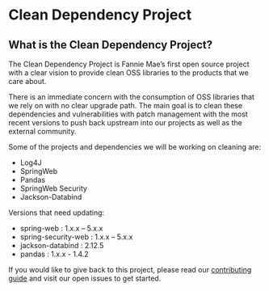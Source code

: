 # Clean Dependency Project 

## What is the Clean Dependency Project?  

The Clean Dependency Project is Fannie Mae’s first open source project with a clear vision to provide clean OSS libraries to the products that we care about.  

There is an immediate concern with the consumption of OSS libraries that we rely on with no clear upgrade path.  The main goal is to clean these dependencies and vulnerabilities with patch management with the most recent versions to push back upstream into our projects as well as the external community.  

Some of the projects and dependencies we will be working on cleaning are:

* Log4J
* SpringWeb
* Pandas
* SpringWeb Security 
* Jackson-Databind

Versions that need updating:

* spring-web : 1.x.x – 5.x.x
* spring-security-web : 1.x.x – 5.x.x
* jackson-databind : 2.12.5
* pandas : 1.x.x - 1.4.2

If you would like to give back to this project, please read our [contributing guide](https://github.com/Clean-Dependency-Project/clean-dependency-project/blob/main/CONTRIBUTING.md) and visit our open issues to get started.

